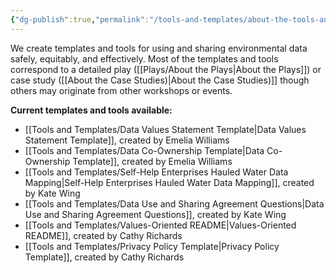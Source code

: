```yaml
---
{"dg-publish":true,"permalink":"/tools-and-templates/about-the-tools-and-templates/"}
---
```


We create templates and tools for using and sharing environmental data safely, equitably, and effectively. Most of the templates and tools correspond to a detailed play ([[Plays/About the Plays\|About the Plays]]) or case study ([[About the Case Studies)\|About the Case Studies)]] though others may originate from other workshops or events.  

  

**Current templates and tools available:**

- [[Tools and Templates/Data Values Statement Template\|Data Values Statement Template]], created by Emelia Williams
- [[Tools and Templates/Data Co-Ownership Template\|Data Co-Ownership Template]], created by Emelia Williams 
- [[Tools and Templates/Self-Help Enterprises Hauled Water Data Mapping\|Self-Help Enterprises Hauled Water Data Mapping]], created by Kate Wing
- [[Tools and Templates/Data Use and Sharing Agreement Questions\|Data Use and Sharing Agreement Questions]], created by Kate Wing
- [[Tools and Templates/Values-Oriented README\|Values-Oriented README]], created by Cathy Richards
- [[Tools and Templates/Privacy Policy Template\|Privacy Policy Template]], created by Cathy Richards